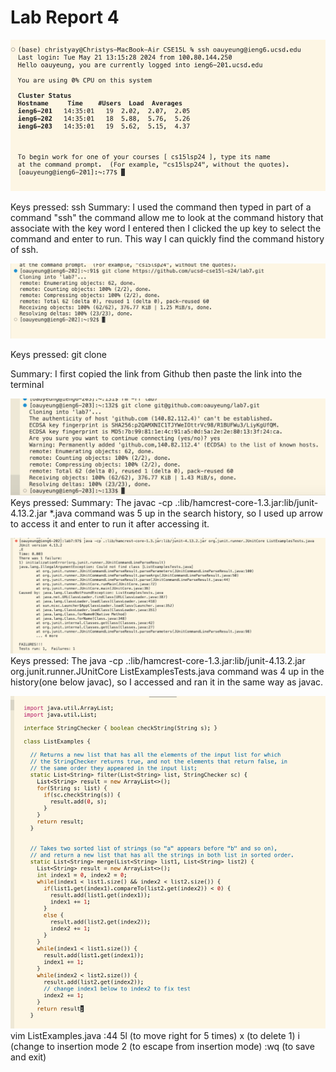 # Lab Report 4
![Image](lab4.jpg)

Keys pressed: <Ctrl-R> ssh <up><enter>
Summary: I used the <Ctrl-R> command then typed in part of a command "ssh" the <Ctrl-R> command allow me to look at the command history that associate with the key word I entered then I clicked the up key to select the command and enter to run. This way I can quickly find the command history of ssh.

![Image](lab4a.jpg)

Keys pressed: git clone <Comm-V>

Summary: I first copied the link from Github then paste the link into the terminal

![Image](lab4b.jpg)
Keys pressed: <up><up><up><up><up><enter>
Summary: The javac -cp .:lib/hamcrest-core-1.3.jar:lib/junit-4.13.2.jar *.java command was 5 up in the search history, so I used up arrow to access it and enter to run it after accessing it. 

![Image](lab4c.jpg)
Keys pressed: <up><up><up><up><enter>
The java -cp .:lib/hamcrest-core-1.3.jar:lib/junit-4.13.2.jar org.junit.runner.JUnitCore  ListExamplesTests.java command was 4 up in the history(one below javac), so I accessed and ran it in the same way as javac.

![Image](lab4d.jpg)
vim ListExamples.java
:44
5l (to move right for 5 times) 
x (to delete 1) 
i (change to insertion mode
2
<esc> (to escape from insertion mode) 
:wq (to save and exit)


